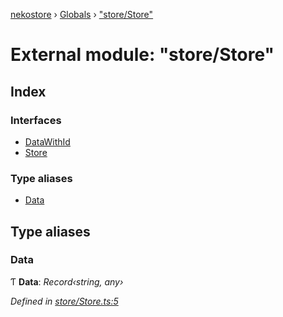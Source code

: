 [nekostore](../README.md) › [Globals](../globals.md) › ["store/Store"](_store_store_.md)

# External module: "store/Store"

## Index

### Interfaces

* [DataWithId](../interfaces/_store_store_.datawithid.md)
* [Store](../interfaces/_store_store_.store.md)

### Type aliases

* [Data](_store_store_.md#data)

## Type aliases

###  Data

Ƭ **Data**: *Record‹string, any›*

*Defined in [store/Store.ts:5](https://github.com/esnya/nekostore/blob/de830f5/src/store/Store.ts#L5)*
